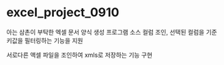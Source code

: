 # excel_project_0910

아는 삼촌이 부탁한 엑셀 문서 양식 생성 프로그램 소스
컬럼 조인, 선택된 컬럼을 기준 키값을 필터링하는 기능을 지원

서로다른 액셀 파일을 조인하여 xmls로 저장하는 기능 구현
